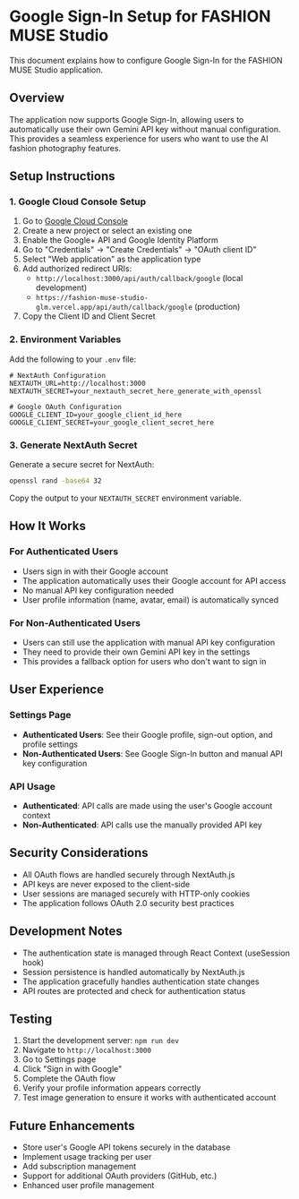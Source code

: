 # Google Sign-In Setup for FASHION MUSE Studio

This document explains how to configure Google Sign-In for the FASHION MUSE Studio application.

## Overview

The application now supports Google Sign-In, allowing users to automatically use their own Gemini API key without manual configuration. This provides a seamless experience for users who want to use the AI fashion photography features.

## Setup Instructions

### 1. Google Cloud Console Setup

1. Go to [Google Cloud Console](https://console.cloud.google.com/)
2. Create a new project or select an existing one
3. Enable the Google+ API and Google Identity Platform
4. Go to "Credentials" → "Create Credentials" → "OAuth client ID"
5. Select "Web application" as the application type
6. Add authorized redirect URIs:
   - `http://localhost:3000/api/auth/callback/google` (local development)
   - `https://fashion-muse-studio-glm.vercel.app/api/auth/callback/google` (production)
7. Copy the Client ID and Client Secret

### 2. Environment Variables

Add the following to your `.env` file:

```env
# NextAuth Configuration
NEXTAUTH_URL=http://localhost:3000
NEXTAUTH_SECRET=your_nextauth_secret_here_generate_with_openssl

# Google OAuth Configuration
GOOGLE_CLIENT_ID=your_google_client_id_here
GOOGLE_CLIENT_SECRET=your_google_client_secret_here
```

### 3. Generate NextAuth Secret

Generate a secure secret for NextAuth:

```bash
openssl rand -base64 32
```

Copy the output to your `NEXTAUTH_SECRET` environment variable.

## How It Works

### For Authenticated Users
- Users sign in with their Google account
- The application automatically uses their Google account for API access
- No manual API key configuration needed
- User profile information (name, avatar, email) is automatically synced

### For Non-Authenticated Users
- Users can still use the application with manual API key configuration
- They need to provide their own Gemini API key in the settings
- This provides a fallback option for users who don't want to sign in

## User Experience

### Settings Page
- **Authenticated Users**: See their Google profile, sign-out option, and profile settings
- **Non-Authenticated Users**: See Google Sign-In button and manual API key configuration

### API Usage
- **Authenticated**: API calls are made using the user's Google account context
- **Non-Authenticated**: API calls use the manually provided API key

## Security Considerations

- All OAuth flows are handled securely through NextAuth.js
- API keys are never exposed to the client-side
- User sessions are managed securely with HTTP-only cookies
- The application follows OAuth 2.0 security best practices

## Development Notes

- The authentication state is managed through React Context (useSession hook)
- Session persistence is handled automatically by NextAuth.js
- The application gracefully handles authentication state changes
- API routes are protected and check for authentication status

## Testing

1. Start the development server: `npm run dev`
2. Navigate to `http://localhost:3000`
3. Go to Settings page
4. Click "Sign in with Google"
5. Complete the OAuth flow
6. Verify your profile information appears correctly
7. Test image generation to ensure it works with authenticated account

## Future Enhancements

- Store user's Google API tokens securely in the database
- Implement usage tracking per user
- Add subscription management
- Support for additional OAuth providers (GitHub, etc.)
- Enhanced user profile management

